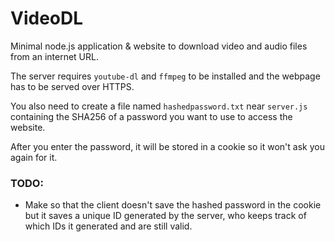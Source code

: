# VideoDL
Minimal node.js application & website to download video and audio files from an internet URL.

The server requires `youtube-dl` and `ffmpeg` to be installed and the webpage has to be served over HTTPS.

You also need to create a file named `hashedpassword.txt` near `server.js` containing the SHA256 of a password you want to use to access the website.

After you enter the password, it will be stored in a cookie so it won't ask you again for it.

### TODO:
- Make so that the client doesn't save the hashed password in the cookie but it saves a unique ID generated by the server, who keeps track of which IDs it generated and are still valid. 
